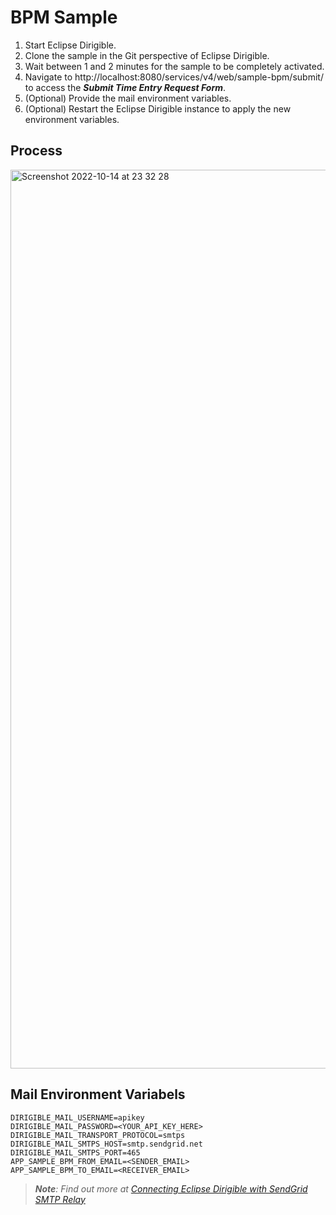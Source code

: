 # BPM Sample

1. Start Eclipse Dirigible.
1. Clone the sample in the Git perspective of Eclipse Dirigible.
1. Wait between 1 and 2 minutes for the sample to be completely activated.
1. Navigate to http://localhost:8080/services/v4/web/sample-bpm/submit/ to access the _**Submit Time Entry Request Form**_.
1. (Optional) Provide the mail environment variables.
1. (Optional) Restart the Eclipse Dirigible instance to apply the new environment variables.

## Process

<img width="1438" alt="Screenshot 2022-10-14 at 23 32 28" src="https://user-images.githubusercontent.com/4092083/195938498-32129208-f218-4365-9ce4-6f4238c44688.png">

## Mail Environment Variabels

```
DIRIGIBLE_MAIL_USERNAME=apikey
DIRIGIBLE_MAIL_PASSWORD=<YOUR_API_KEY_HERE>
DIRIGIBLE_MAIL_TRANSPORT_PROTOCOL=smtps
DIRIGIBLE_MAIL_SMTPS_HOST=smtp.sendgrid.net
DIRIGIBLE_MAIL_SMTPS_PORT=465
APP_SAMPLE_BPM_FROM_EMAIL=<SENDER_EMAIL>
APP_SAMPLE_BPM_TO_EMAIL=<RECEIVER_EMAIL>
```

> _**Note**: Find out more at [Connecting Eclipse Dirigible with SendGrid SMTP Relay
](https://www.dirigible.io/blogs/2022/09/12/sendgrid-smtp-relay-setup/)_
